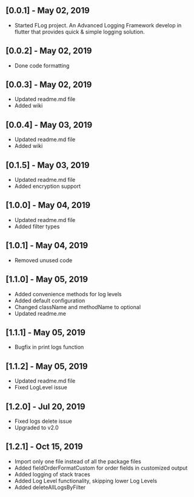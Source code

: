 ## [0.0.1] - May 02, 2019

* Started FLog project. An Advanced Logging Framework develop in flutter that provides quick & simple logging solution.

## [0.0.2] - May 02, 2019

* Done code formatting

## [0.0.3] - May 02, 2019

* Updated readme.md file
* Added wiki

## [0.0.4] - May 03, 2019

* Updated readme.md file
* Added wiki

## [0.1.5] - May 03, 2019

* Updated readme.md file
* Added encryption support


## [1.0.0] - May 04, 2019

* Updated readme.md file
* Added filter types

## [1.0.1] - May 04, 2019

* Removed unused code

## [1.1.0] - May 05, 2019

* Added convenience methods for log levels
* Added default configuration
* Changed className and methodName to optional
* Updated readme.me

## [1.1.1] - May 05, 2019

* Bugfix in print logs function

## [1.1.2] - May 05, 2019

* Updated readme.md file
* Fixed LogLevel issue

## [1.2.0] - Jul 20, 2019

* Fixed logs delete issue
* Upgraded to v2.0

## [1.2.1] - Oct 15, 2019

* Import only one file instead of all the package files
* Added fieldOrderFormatCustom for order fields in customized output
* Added logging of stack traces
* Added Log Level functionality, skipping lower Log Levels
* Added deleteAllLogsByFilter




